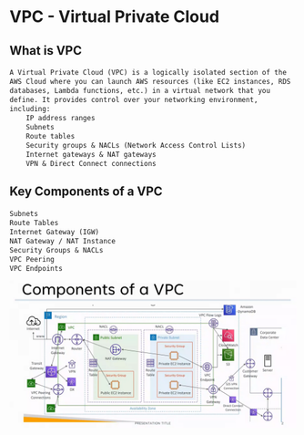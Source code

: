 # VPC - Virtual Private Cloud
## What is VPC
    A Virtual Private Cloud (VPC) is a logically isolated section of the AWS Cloud where you can launch AWS resources (like EC2 instances, RDS databases, Lambda functions, etc.) in a virtual network that you define. It provides control over your networking environment, including:
        IP address ranges
        Subnets
        Route tables
        Security groups & NACLs (Network Access Control Lists)
        Internet gateways & NAT gateways
        VPN & Direct Connect connections
## Key Components of a VPC
    Subnets
    Route Tables
    Internet Gateway (IGW)
    NAT Gateway / NAT Instance
    Security Groups & NACLs
    VPC Peering
    VPC Endpoints

![alt text](<images/VPC Components.png>)